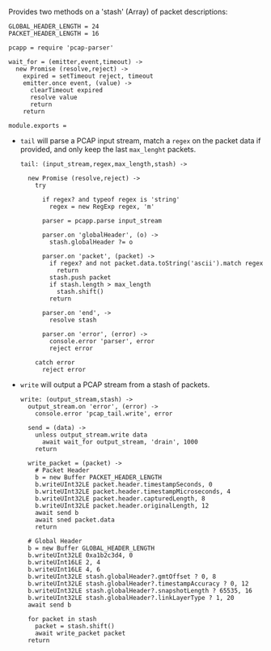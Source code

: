 Provides two methods on a 'stash' (Array) of packet descriptions:

    GLOBAL_HEADER_LENGTH = 24
    PACKET_HEADER_LENGTH = 16

    pcapp = require 'pcap-parser'

    wait_for = (emitter,event,timeout) ->
      new Promise (resolve,reject) ->
        expired = setTimeout reject, timeout
        emitter.once event, (value) ->
          clearTimeout expired
          resolve value
          return
        return

    module.exports =

- `tail` will parse a PCAP input stream, match a `regex` on the packet data if provided, and only keep the last `max_lenght` packets.

      tail: (input_stream,regex,max_length,stash) ->

        new Promise (resolve,reject) ->
          try

            if regex? and typeof regex is 'string'
              regex = new RegExp regex, 'm'

            parser = pcapp.parse input_stream

            parser.on 'globalHeader', (o) ->
              stash.globalHeader ?= o

            parser.on 'packet', (packet) ->
              if regex? and not packet.data.toString('ascii').match regex
                return
              stash.push packet
              if stash.length > max_length
                stash.shift()
              return

            parser.on 'end', ->
              resolve stash

            parser.on 'error', (error) ->
              console.error 'parser', error
              reject error

          catch error
            reject error

- `write` will output a PCAP stream from a stash of packets.

      write: (output_stream,stash) ->
        output_stream.on 'error', (error) ->
          console.error 'pcap_tail.write', error

        send = (data) ->
          unless output_stream.write data
            await wait_for output_stream, 'drain', 1000
          return

        write_packet = (packet) ->
          # Packet Header
          b = new Buffer PACKET_HEADER_LENGTH
          b.writeUInt32LE packet.header.timestampSeconds, 0
          b.writeUInt32LE packet.header.timestampMicroseconds, 4
          b.writeUInt32LE packet.header.capturedLength, 8
          b.writeUInt32LE packet.header.originalLength, 12
          await send b
          await sned packet.data
          return

        # Global Header
        b = new Buffer GLOBAL_HEADER_LENGTH
        b.writeUInt32LE 0xa1b2c3d4, 0
        b.writeUInt16LE 2, 4
        b.writeUInt16LE 4, 6
        b.writeUInt32LE stash.globalHeader?.gmtOffset ? 0, 8
        b.writeUInt32LE stash.globalHeader?.timestampAccuracy ? 0, 12
        b.writeUInt32LE stash.globalHeader?.snapshotLength ? 65535, 16
        b.writeUInt32LE stash.globalHeader?.linkLayerType ? 1, 20
        await send b

        for packet in stash
          packet = stash.shift()
          await write_packet packet
        return
